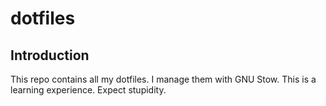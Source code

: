 # dotfiles

## Introduction

This repo contains all my dotfiles. I manage them with GNU Stow. This is a learning experience. Expect stupidity.
